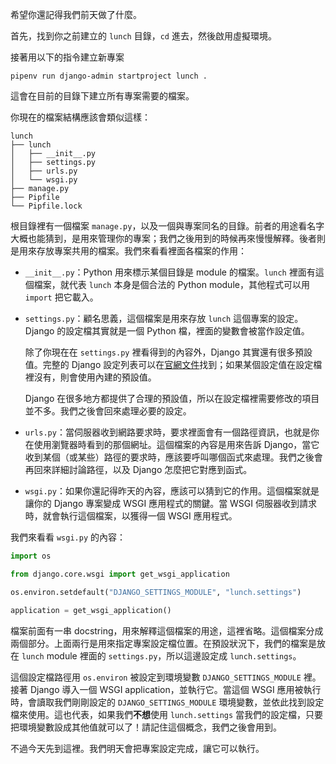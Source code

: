 希望你還記得我們前天做了什麼。

首先，找到你之前建立的 `lunch` 目錄，`cd` 進去，然後啟用虛擬環境。

接著用以下的指令建立新專案

```
pipenv run django-admin startproject lunch .
```

這會在目前的目錄下建立所有專案需要的檔案。

你現在的檔案結構應該會類似這樣：

```
lunch
├── lunch
│   ├── __init__.py
│   ├── settings.py
│   ├── urls.py
│   └── wsgi.py
├── manage.py
├── Pipfile
└── Pipfile.lock
```

根目錄裡有一個檔案 `manage.py`，以及一個與專案同名的目錄。前者的用途看名字大概也能猜到，是用來管理你的專案；我們之後用到的時候再來慢慢解釋。後者則是用來存放專案共用的檔案。我們來看看裡面各檔案的作用：

* `__init__.py`：Python 用來標示某個目錄是 module 的檔案。`lunch` 裡面有這個檔案，就代表 `lunch` 本身是個合法的 Python module，其他程式可以用 `import` 把它載入。

* `settings.py`：顧名思義，這個檔案是用來存放 `lunch` 這個專案的設定。Django 的設定檔其實就是一個 Python 檔，裡面的變數會被當作設定值。

    除了你現在在 `settings.py` 裡看得到的內容外，Django 其實還有很多預設值。完整的 Django 設定列表可以在[官網文件](https://docs.djangoproject.com/en/2.0/ref/settings/)找到；如果某個設定值在設定檔裡沒有，則會使用內建的預設值。

    Django 在很多地方都提供了合理的預設值，所以在設定檔裡需要修改的項目並不多。我們之後會回來處理必要的設定。

* `urls.py`：當伺服器收到網路要求時，要求裡面會有一個路徑資訊，也就是你在使用瀏覽器時看到的那個網址。這個檔案的內容是用來告訴 Django，當它收到某個（或某些）路徑的要求時，應該要呼叫哪個函式來處理。我們之後會再回來詳細討論路徑，以及 Django 怎麼把它對應到函式。

* `wsgi.py`：如果你還記得昨天的內容，應該可以猜到它的作用。這個檔案就是讓你的 Django 專案變成 WSGI 應用程式的關鍵。當 WSGI 伺服器收到請求時，就會執行這個檔案，以獲得一個 WSGI 應用程式。

我們來看看 `wsgi.py` 的內容：

```python
import os

from django.core.wsgi import get_wsgi_application

os.environ.setdefault("DJANGO_SETTINGS_MODULE", "lunch.settings")

application = get_wsgi_application()
```

檔案前面有一串 docstring，用來解釋這個檔案的用途，這裡省略。這個檔案分成兩個部分。上面兩行是用來指定專案設定檔位置。在預設狀況下，我們的檔案是放在 `lunch` module 裡面的 `settings.py`，所以這邊設定成 `lunch.settings`。

這個設定檔路徑用 `os.environ` 被設定到環境變數 `DJANGO_SETTINGS_MODULE` 裡。接著 Django 導入一個 WSGI application，並執行它。當這個 WSGI 應用被執行時，會讀取我們剛剛設定的 `DJANGO_SETTINGS_MODULE` 環境變數，並依此找到設定檔來使用。這也代表，如果我們**不想**使用 `lunch.settings` 當我們的設定檔，只要把環境變數設成其他值就可以了！請記住這個概念，我們之後會用到。

不過今天先到這裡。我們明天會把專案設定完成，讓它可以執行。
